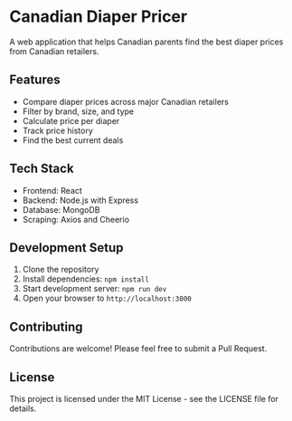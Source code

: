 # Canadian Diaper Pricer

A web application that helps Canadian parents find the best diaper prices from Canadian retailers.

## Features

- Compare diaper prices across major Canadian retailers
- Filter by brand, size, and type
- Calculate price per diaper
- Track price history
- Find the best current deals

## Tech Stack

- Frontend: React
- Backend: Node.js with Express
- Database: MongoDB
- Scraping: Axios and Cheerio

## Development Setup

1. Clone the repository
2. Install dependencies: `npm install`
3. Start development server: `npm run dev`
4. Open your browser to `http://localhost:3000`

## Contributing

Contributions are welcome! Please feel free to submit a Pull Request.

## License

This project is licensed under the MIT License - see the LICENSE file for details.
